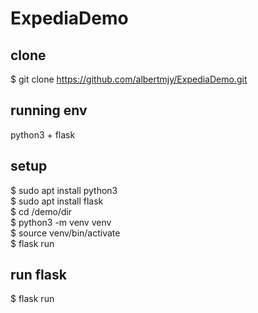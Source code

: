 # ExpediaDemo

## clone
$ git clone https://github.com/albertmjy/ExpediaDemo.git

## running env
python3 + flask

## setup
$ sudo apt install python3 \
$ sudo apt install flask \
$ cd /demo/dir \
$ python3 -m venv venv \
$ source venv/bin/activate \
$ flask run


## run flask
$ flask run
